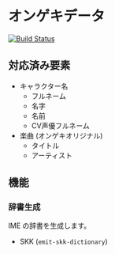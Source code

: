 # オンゲキデータ
[![Build Status](https://travis-ci.com/kb10uy/ongeki-data.svg?branch=master)](https://travis-ci.com/kb10uy/ongeki-data)

## 対応済み要素
* キャラクター名
    - フルネーム
    - 名字
    - 名前
    - CV声優フルネーム
* 楽曲 (オンゲキオリジナル)
    - タイトル
    - アーティスト

## 機能

### 辞書生成
IME の辞書を生成します。

* SKK (`emit-skk-dictionary`)
